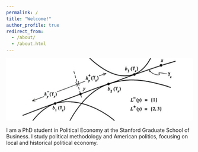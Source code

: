 ```yaml
---
permalink: /
title: "Welcome!"
author_profile: true
redirect_from: 
  - /about/
  - /about.html
---
```


![headline-image](/images/positive_political_economy.jpeg)

I am a PhD student in Political Economy at the Stanford Graduate School of Business. I study political methodology and American politics, focusing on local and historical political economy. 

<!--- 
My methodological work 

I apply these tools alongside the collection of novel datasets, both from combination of administrative sources and archival shoeleather. I am most excited by projects that allow us to measure opaque aspects of politics such as wealth and corruption.  

-->